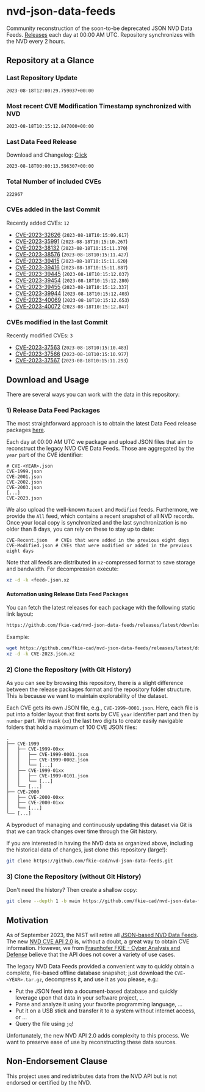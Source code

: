 # nvd-json-data-feeds

Community reconstruction of the soon-to-be deprecated JSON NVD Data Feeds. 
[Releases](https://github.com/fkie-cad/nvd-json-data-feeds/releases/latest) each day at 00:00 AM UTC.
Repository synchronizes with the NVD every 2 hours.

## Repository at a Glance

### Last Repository Update

```plain
2023-08-18T12:00:29.759037+00:00
```

### Most recent CVE Modification Timestamp synchronized with NVD

```plain
2023-08-18T10:15:12.847000+00:00
```

### Last Data Feed Release

Download and Changelog: [Click](https://github.com/fkie-cad/nvd-json-data-feeds/releases/latest)

```plain
2023-08-18T00:00:13.596307+00:00
```

### Total Number of included CVEs

```plain
222967
```

### CVEs added in the last Commit

Recently added CVEs: `12`

* [CVE-2023-32626](CVE-2023/CVE-2023-326xx/CVE-2023-32626.json) (`2023-08-18T10:15:09.617`)
* [CVE-2023-35991](CVE-2023/CVE-2023-359xx/CVE-2023-35991.json) (`2023-08-18T10:15:10.267`)
* [CVE-2023-38132](CVE-2023/CVE-2023-381xx/CVE-2023-38132.json) (`2023-08-18T10:15:11.370`)
* [CVE-2023-38576](CVE-2023/CVE-2023-385xx/CVE-2023-38576.json) (`2023-08-18T10:15:11.427`)
* [CVE-2023-39415](CVE-2023/CVE-2023-394xx/CVE-2023-39415.json) (`2023-08-18T10:15:11.620`)
* [CVE-2023-39416](CVE-2023/CVE-2023-394xx/CVE-2023-39416.json) (`2023-08-18T10:15:11.887`)
* [CVE-2023-39445](CVE-2023/CVE-2023-394xx/CVE-2023-39445.json) (`2023-08-18T10:15:12.037`)
* [CVE-2023-39454](CVE-2023/CVE-2023-394xx/CVE-2023-39454.json) (`2023-08-18T10:15:12.280`)
* [CVE-2023-39455](CVE-2023/CVE-2023-394xx/CVE-2023-39455.json) (`2023-08-18T10:15:12.337`)
* [CVE-2023-39944](CVE-2023/CVE-2023-399xx/CVE-2023-39944.json) (`2023-08-18T10:15:12.403`)
* [CVE-2023-40069](CVE-2023/CVE-2023-400xx/CVE-2023-40069.json) (`2023-08-18T10:15:12.653`)
* [CVE-2023-40072](CVE-2023/CVE-2023-400xx/CVE-2023-40072.json) (`2023-08-18T10:15:12.847`)


### CVEs modified in the last Commit

Recently modified CVEs: `3`

* [CVE-2023-37563](CVE-2023/CVE-2023-375xx/CVE-2023-37563.json) (`2023-08-18T10:15:10.483`)
* [CVE-2023-37566](CVE-2023/CVE-2023-375xx/CVE-2023-37566.json) (`2023-08-18T10:15:10.977`)
* [CVE-2023-37567](CVE-2023/CVE-2023-375xx/CVE-2023-37567.json) (`2023-08-18T10:15:11.293`)


## Download and Usage

There are several ways you can work with the data in this repository:

### 1) Release Data Feed Packages

The most straightforward approach is to obtain the latest Data Feed release packages [here](https://github.com/fkie-cad/nvd-json-data-feeds/releases/latest).

Each day at 00:00 AM UTC we package and upload JSON files that aim to reconstruct the legacy NVD CVE Data Feeds.
Those are aggregated by the `year` part of the CVE identifier:

```
# CVE-<YEAR>.json
CVE-1999.json
CVE-2001.json
CVE-2002.json
CVE-2003.json
[...]
CVE-2023.json
```

We also upload the well-known `Recent` and `Modified` feeds.
Furthermore, we provide the `All` feed, which contains a recent snapshot of all NVD records.
Once your local copy is synchronized and the last synchronization is no older than 8 days, you can rely on these to stay up to date:

```plain
CVE-Recent.json   # CVEs that were added in the previous eight days
CVE-Modified.json # CVEs that were modified or added in the previous eight days
```

Note that all feeds are distributed in `xz`-compressed format to save storage and bandwidth.
For decompression execute:

```sh
xz -d -k <feed>.json.xz
```


#### Automation using Release Data Feed Packages

You can fetch the latest releases for each package with the following static link layout:

```sh
https://github.com/fkie-cad/nvd-json-data-feeds/releases/latest/download/CVE-<YEAR>.json.xz
```

Example:

```sh
wget https://github.com/fkie-cad/nvd-json-data-feeds/releases/latest/download/CVE-2023.json.xz
xz -d -k CVE-2023.json.xz
```

### 2) Clone the Repository (with Git History)

As you can see by browsing this repository, there is a slight difference between the release packages format and the repository folder structure.
This is because we want to maintain explorability of the dataset.

Each CVE gets its own JSON file, e.g., `CVE-1999-0001.json`.
Here, each file is put into a folder layout that first sorts by CVE `year` identifier part and then by `number` part.
We mask (`xx`) the last two digits to create easily navigable folders that hold a maximum of 100 CVE JSON files:

```plain
.
├── CVE-1999
│   ├── CVE-1999-00xx
│   │   ├── CVE-1999-0001.json
│   │   ├── CVE-1999-0002.json
│   │   └── [...]
│   ├── CVE-1999-01xx
│   │   ├── CVE-1999-0101.json
│   │   └── [...]
│   └── [...]
├── CVE-2000
│   ├── CVE-2000-00xx
│   ├── CVE-2000-01xx
│   └── [...]
└── [...]
```

A byproduct of managing and continuously updating this dataset via Git is that we can track changes over time through the Git history.

If you are interested in having the NVD data as organized above, including the historical data of changes, just clone this repository (large!):

```sh
git clone https://github.com/fkie-cad/nvd-json-data-feeds.git
```

### 3) Clone the Repository (without Git History)

Don't need the history? Then create a shallow copy:

```sh
git clone --depth 1 -b main https://github.com/fkie-cad/nvd-json-data-feeds.git
```

## Motivation

As of September 2023, the NIST will retire all [JSON-based NVD Data Feeds](https://nvd.nist.gov/vuln/data-feeds#divRetirementBanner-1).
The new [NVD CVE API 2.0](https://nvd.nist.gov/developers/vulnerabilities) is, without a doubt, a great way to obtain CVE information.
However, we from [Fraunhofer FKIE - Cyber Analysis and Defense](https://www.fkie.fraunhofer.de/en/departments/cad.html) believe that the API does not cover a variety of use cases.

The legacy NVD Data Feeds provided a convenient way to quickly obtain a complete, file-based offline database snapshot; just download the `CVE-<YEAR>.tar.gz`, decompress it, and use it as you please, e.g.:

* Put the JSON feed into a document-based database and quickly leverage upon that data in your software project, ...
* Parse and analyze it using your favorite programming language, ...
* Put it on a USB stick and transfer it to a system without internet access, or ...
* Query the file using `jq`!

Unfortunately, the new NVD API 2.0 adds complexity to this process.
We want to preserve ease of use by reconstructing these data sources.

## Non-Endorsement Clause

This project uses and redistributes data from the NVD API but is not endorsed or certified by the NVD.